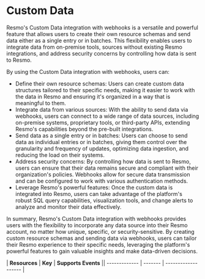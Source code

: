 Custom Data
===========
Resmo's Custom Data integration with webhooks is a versatile and powerful feature that allows users to create their own resource schemas and send data either as a single entry or in batches. This flexibility enables users to integrate data from on-premise tools, sources without existing Resmo integrations, and address security concerns by controlling how data is sent to Resmo.

By using the Custom Data integration with webhooks, users can:

* Define their own resource schemas: Users can create custom data structures tailored to their specific needs, making it easier to work with the data in Resmo and ensuring it's organized in a way that is meaningful to them.
* Integrate data from various sources: With the ability to send data via webhooks, users can connect to a wide range of data sources, including on-premise systems, proprietary tools, or third-party APIs, extending Resmo's capabilities beyond the pre-built integrations.
* Send data as a single entry or in batches: Users can choose to send data as individual entries or in batches, giving them control over the granularity and frequency of updates, optimizing data ingestion, and reducing the load on their systems.
* Address security concerns: By controlling how data is sent to Resmo, users can ensure that their data remains secure and compliant with their organization's policies. Webhooks allow for secure data transmission and can be configured to work with various authentication methods.
* Leverage Resmo's powerful features: Once the custom data is integrated into Resmo, users can take advantage of the platform's robust SQL query capabilities, visualization tools, and change alerts to analyze and monitor their data effectively.

In summary, Resmo's Custom Data integration with webhooks provides users with the flexibility to incorporate any data source into their Resmo account, no matter how unique, specific, or security-sensitive. By creating custom resource schemas and sending data via webhooks, users can tailor their Resmo experience to their specific needs, leveraging the platform's powerful features to gain valuable insights and make data-driven decisions.

| **Resources** | **Key** | **Supports Events** || ------------- | ------- | ------------------- |

